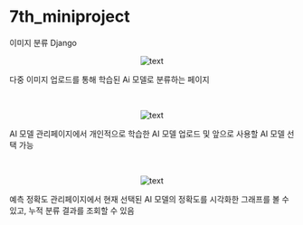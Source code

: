 # 7th_miniproject

이미지 분류 Django

<p align="center">
  <img src="https://user-images.githubusercontent.com/33146152/203704435-05a33407-6225-4604-a30b-ccd40f3499f7.png" alt="text" width="number" />
</p>

다중 이미지 업로드를 통해 학습된 Ai 모델로 분류하는 페이지  

&nbsp; &nbsp; &nbsp; &nbsp; 

<p align="center">
  <img src="https://user-images.githubusercontent.com/33146152/203704789-5fd70d44-0772-4885-a082-95514b3c5fcc.png" alt="text" width="number" />
</p>

AI 모델 관리페이지에서 개인적으로 학습한 AI 모델 업로드 및 앞으로 사용할 AI 모델 선택 가능  

&nbsp; &nbsp; &nbsp; &nbsp; 

<p align="center">
  <img src="https://user-images.githubusercontent.com/33146152/203704928-ae83849e-b621-4049-8409-cd077cc3ea10.png" alt="text" width="number" />
</p>

예측 정확도 관리페이지에서 현재 선택된 AI 모델의 정확도를 시각화한 그래프를 볼 수 있고, 누적 분류 결과를 조회할 수 있음  






